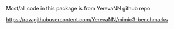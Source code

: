 Most/all code in this package is from YerevaNN github repo.

https://raw.githubusercontent.com/YerevaNN/mimic3-benchmarks
